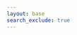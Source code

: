 ```yaml
---
layout: base
search_exclude: true
---
```

<script>
window.onload = function() {
    // similar behavior as clicking on a link
    window.location.href = "/cpt-frontend/lmc-login";
}
//
</script>